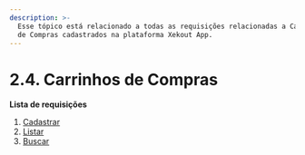 ```yaml
---
description: >-
  Esse tópico está relacionado a todas as requisições relacionadas a Carrinhos 
  de Compras cadastrados na plataforma Xekout App.
---
```


# 2.4. Carrinhos de Compras

**Lista de requisições**

1. [Cadastrar](cadastrar-novo-carrinho-de-compras.md)
2. [Listar](listar-carrinhos-de-compras.md)
3. [Buscar](buscar-informacoes-de-um-carrinho-de-compras.md)

